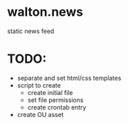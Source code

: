 # walton.news
static news feed

# TODO:
- separate and set html/css templates
- script to create
    - create initial file
    - set file permissions
    - create crontab entry
- create OU asset
